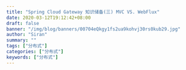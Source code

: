 ```yaml
---
title: "Spring Cloud Gateway 知识储备(三) MVC VS. WebFlux"
date: 2020-03-12T19:12:42+08:00
draft: false
banner: "/img/blog/banners/00704eQkgy1fs2ua9kohvj30rs0kub29.jpg"
author: "Siran"
summary: ""
tags: ["分布式"]
categories: ["分布式"]
keywords: ["分布式"]
---
```


